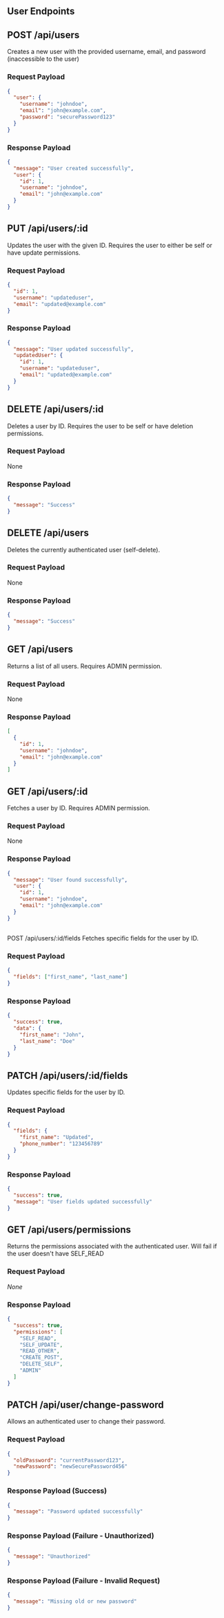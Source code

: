 ## User Endpoints

## POST /api/users
Creates a new user with the provided username, email, and password (inaccessible to the user)
### Request Payload
```json
{
  "user": {
    "username": "johndoe",
    "email": "john@example.com",
    "password": "securePassword123"
  }
}
```
### Response Payload
```json
{
  "message": "User created successfully",
  "user": {
    "id": 1,
    "username": "johndoe",
    "email": "john@example.com"
  }
}
```
## PUT /api/users/:id
Updates the user with the given ID. Requires the user to either be self or have update permissions.
### Request Payload
```json
{
  "id": 1,
  "username": "updateduser",
  "email": "updated@example.com"
}
```
### Response Payload
```json
{
  "message": "User updated successfully",
  "updatedUser": {
    "id": 1,
    "username": "updateduser",
    "email": "updated@example.com"
  }
}
```

## DELETE /api/users/:id
Deletes a user by ID. Requires the user to be self or have deletion permissions.
### Request Payload
None
### Response Payload
```json
{
  "message": "Success"
}
```

## DELETE /api/users
Deletes the currently authenticated user (self-delete).
### Request Payload
None
### Response Payload
```json
{
  "message": "Success"
}
```

## GET /api/users
Returns a list of all users. Requires ADMIN permission.
### Request Payload
None
### Response Payload
```json
[
  {
    "id": 1,
    "username": "johndoe",
    "email": "john@example.com"
  }
]
```
## GET /api/users/:id
Fetches a user by ID. Requires ADMIN permission.
### Request Payload
None
### Response Payload
```json
{
  "message": "User found successfully",
  "user": {
    "id": 1,
    "username": "johndoe",
    "email": "john@example.com"
  }
}
``` 
## 
POST /api/users/:id/fields
Fetches specific fields for the user by ID.
### Request Payload
```json
{
  "fields": ["first_name", "last_name"]
}
```
### Response Payload
```json
{
  "success": true,
  "data": {
    "first_name": "John",
    "last_name": "Doe"
  }
}
```

## PATCH /api/users/:id/fields
Updates specific fields for the user by ID.
### Request Payload
```json
{
  "fields": {
    "first_name": "Updated",
    "phone_number": "123456789"
  }
}
```
### Response Payload
```json
{
  "success": true,
  "message": "User fields updated successfully"
}
```

## GET /api/users/permissions
Returns the permissions associated with the authenticated user.
Will fail if the user doesn't have SELF_READ

### Request Payload
_None_

### Response Payload
```json
{
  "success": true,
  "permissions": [
    "SELF_READ",
    "SELF_UPDATE",
    "READ_OTHER",
    "CREATE_POST",
    "DELETE_SELF",
    "ADMIN"
  ]
}
```
## PATCH /api/user/change-password
Allows an authenticated user to change their password.

### Request Payload
```json
{
  "oldPassword": "currentPassword123",
  "newPassword": "newSecurePassword456"
}
```

### Response Payload (Success)
```json
{
  "message": "Password updated successfully"
}
```

### Response Payload (Failure - Unauthorized)
```json
{
  "message": "Unauthorized"
}
```

### Response Payload (Failure - Invalid Request)
```json
{
  "message": "Missing old or new password"
}
```
